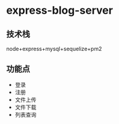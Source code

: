 # express-blog-server
## 技术栈
node+express+mysql+sequelize+pm2

## 功能点
- 登录
- 注册
- 文件上传
- 文件下载
- 列表查询

